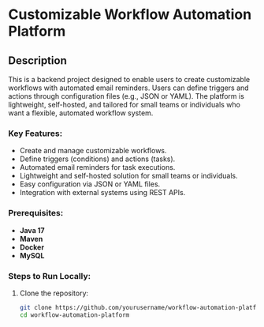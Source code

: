 # Customizable Workflow Automation Platform

## Description
This is a backend project designed to enable users to create customizable workflows with automated email reminders. Users can define triggers and actions through configuration files (e.g., JSON or YAML). The platform is lightweight, self-hosted, and tailored for small teams or individuals who want a flexible, automated workflow system.

### Key Features:
- Create and manage customizable workflows.
- Define triggers (conditions) and actions (tasks).
- Automated email reminders for task executions.
- Lightweight and self-hosted solution for small teams or individuals.
- Easy configuration via JSON or YAML files.
- Integration with external systems using REST APIs.

### Prerequisites:
- **Java 17** 
- **Maven** 
- **Docker** 
- **MySQL** 

### Steps to Run Locally:
1. Clone the repository:
   ```bash
   git clone https://github.com/yourusername/workflow-automation-platform.git
   cd workflow-automation-platform
